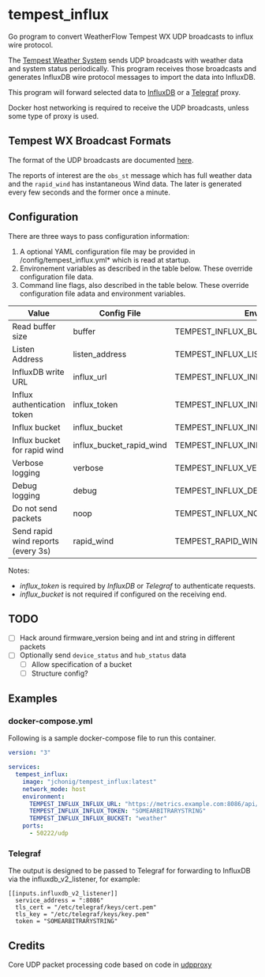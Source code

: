 # tempest_influx

Go program to convert WeatherFlow Tempest WX UDP broadcasts to influx
wire protocol.

The [Tempest Weather
System](https://shop.weatherflow.com/products/tempest) sends UDP
broadcasts with weather data and system status periodically.
This program receives those broadcasts and generates InfluxDB wire
protocol messages to import the data into InfluxDB.

This program will forward selected data to
[InfluxDB](https://www.influxdata.com/) or a
[Telegraf](https://www.influxdata.com/time-series-platform/telegraf/)
proxy.

Docker host networking is required to receive the UDP broadcasts,
unless some type of proxy is used.

## Tempest WX Broadcast Formats

The format of the UDP broadcasts are documented
[here](https://weatherflow.github.io/Tempest/api/udp.html).

The reports of interest are the `obs_st` message which has full
weather data and the `rapid_wind` has instantaneous Wind data.
The later is generated every few seconds and the former once a minute.

## Configuration

There are three ways to pass configuration information:

  1. A optional YAML configuration file may be provided in /config/tempest_influx.yml* which is read at startup.
  2. Environement variables as described in the table below.  These override configuration file data.
  3. Command line flags, also described in the table below.  These override configuration file adata and environment variables.

| Value                              | Config File              | Environment                             | Flag                       | Default                             |
|------------------------------------|--------------------------|-----------------------------------------|----------------------------|-------------------------------------|
| Read buffer size                   | buffer                   | TEMPEST_INFLUX_BUFFER                   | --buffer                   | 10240                               |
| Listen Address                     | listen_address           | TEMPEST_INFLUX_LISTEN_ADDRESS           | --listen_address           | :50222                              |
| InfluxDB write URL                 | influx_url               | TEMPEST_INFLUX_INFLUX_URL               | --influx_url               | https://localhost:8086/api/v2/write |
| Influx authentication token        | influx_token             | TEMPEST_INFLUX_INFLUX_TOKEN             | --influx_token             |                                     |
| Influx bucket                      | influx_bucket            | TEMPEST_INFLUX_INFLUX_BUCKET            | --influx_bucket            |                                     |
| Influx bucket for rapid wind       | influx_bucket_rapid_wind | TEMPEST_INFLUX_INFLUX_BUCKET_RAPID_WIND | --influx_bucket_rapid_wind |                                     |
| Verbose logging                    | verbose                  | TEMPEST_INFLUX_VERBOSE                  | -v, --verbose              | False (True if Debug set)           |
| Debug logging                      | debug                    | TEMPEST_INFLUX_DEBUG                    | -d, --debug                | False                               |
| Do not send packets                | noop                     | TEMPEST_INFLUX_NOOP                     | -n, --noop                 | False                               |
| Send rapid wind reports (every 3s) | rapid_wind               | TEMPEST_RAPID_WIND                      | -rapid_wind                | False                               |

Notes:

   + *influx_token* is required by *InfluxDB* or *Telegraf* to authenticate requests.
   + *influx_bucket* is not required if configured on the receiving end.

## TODO

 + [ ] Hack around firmware_version being and int and string in
       different packets
 + [ ] Optionally send `device_status` and `hub_status` data
   + [ ] Allow specification of a bucket
   + [ ] Structure config?

## Examples

### docker-compose.yml

Following is a sample docker-compose file to run this container.

```yaml
version: "3"

services:
  tempest_influx:
	image: "jchonig/tempest_influx:latest"
    network_mode: host
	environment:
	  TEMPEST_INFLUX_INFLUX_URL: "https://metrics.example.com:8086/api/v2/write"
      TEMPEST_INFLUX_INFLUX_TOKEN: "SOMEARBITRARYSTRING"
      TEMPEST_INFLUX_INFLUX_BUCKET: "weather"
    ports:
	  - 50222/udp
```

### Telegraf

The output is designed to be passed to Telegraf for forwarding to
InfluxDB via the influxdb_v2_listener, for example:

```
[[inputs.influxdb_v2_listener]]
  service_address = ":8086"
  tls_cert = "/etc/telegraf/keys/cert.pem"
  tls_key = "/etc/telegraf/keys/key.pem"
  token = "SOMEARBITRARYSTRING"
```

## Credits

Core UDP packet processing code based on code in [udpproxy](https://github.com/Akagi201/udpproxy)
